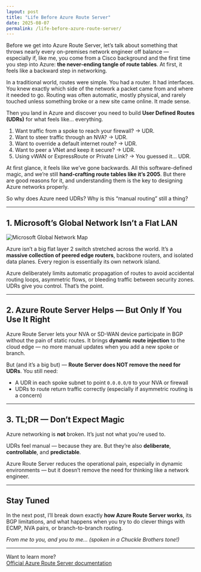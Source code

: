 ```yaml
---
layout: post
title: "Life Before Azure Route Server"
date: 2025-08-07
permalink: /life-before-azure-route-server/
---
```


Before we get into Azure Route Server, let’s talk about something that throws nearly every on-premises network engineer off balance — especially if, like me, you come from a Cisco background and the first time you step into Azure: **the never-ending tangle of route tables**. At first, it feels like a backward step in networking.

In a traditional world, routes were simple. You had a router. It had interfaces. You knew exactly which side of the network a packet came from and where it needed to go. Routing was often automatic, mostly physical, and rarely touched unless something broke or a new site came online. It made sense.

Then you land in Azure and discover you need to build **User Defined Routes (UDRs)** for what feels like… everything.

1. Want traffic from a spoke to reach your firewall? → UDR.  
2. Want to steer traffic through an NVA? → UDR.  
3. Want to override a default internet route? → UDR.  
4. Want to peer a VNet and keep it secure? → UDR.  
5. Using vWAN or ExpressRoute or Private Link? → You guessed it… UDR.

At first glance, it feels like we’ve gone backwards. All this software-defined magic, and we’re still **hand-crafting route tables like it’s 2005**. But there are good reasons for it, and understanding them is the key to designing Azure networks properly.

So why does Azure need UDRs? Why is this “manual routing” still a thing?

---

## 1. Microsoft’s Global Network Isn’t a Flat LAN

![Microsoft Global Network Map](/assets/msft-network-map.png)

Azure isn’t a big flat layer 2 switch stretched across the world. It’s a **massive collection of peered edge routers**, backbone routers, and isolated data planes. Every region is essentially its own network island.

Azure deliberately limits automatic propagation of routes to avoid accidental routing loops, asymmetric flows, or bleeding traffic between security zones. UDRs give you control. That’s the point.

---

## 2. Azure Route Server Helps — But Only If You Use It Right

Azure Route Server lets your NVA or SD-WAN device participate in BGP without the pain of static routes. It brings **dynamic route injection** to the cloud edge — no more manual updates when you add a new spoke or branch.

But (and it’s a big but) — **Route Server does NOT remove the need for UDRs**. You still need:

- A UDR in each spoke subnet to point `0.0.0.0/0` to your NVA or firewall
- UDRs to route return traffic correctly (especially if asymmetric routing is a concern)

---

## 3. TL;DR — Don’t Expect Magic

Azure networking is **not** broken. It’s just not what you're used to.

UDRs feel manual — because they are. But they’re also **deliberate**, **controllable**, and **predictable**.

Azure Route Server reduces the operational pain, especially in dynamic environments — but it doesn’t remove the need for thinking like a network engineer.

---

## Stay Tuned

In the next post, I’ll break down exactly **how Azure Route Server works**, its BGP limitations, and what happens when you try to do clever things with ECMP, NVA pairs, or branch-to-branch routing.

*From me to you, and you to me… (spoken in a Chuckle Brothers tone!)*

---

Want to learn more?  
[Official Azure Route Server documentation](https://learn.microsoft.com/en-us/azure/route-server/overview)
